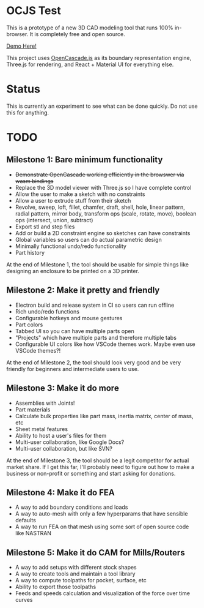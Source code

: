# OCJS Test

This is a prototype of a new 3D CAD modeling tool that runs 100% in-browser. It is completely free and open source.

[Demo Here!](https://mattferraro.github.io/ocjstest/)

This project uses [OpenCascade.js](https://ocjs.org/) as its boundary representation engine, Three.js for rendering, and React + Material UI for everything else.

# Status

This is currently an experiment to see what can be done quickly. Do not use this for anything.

# TODO

## Milestone 1: Bare minimum functionality

- ~~Demonstrate OpenCascade working efficiently in the browswer via wasm bindings~~
- Replace the 3D model viewer with Three.js so I have complete control
- Allow the user to make a sketch with no constraints
- Allow a user to extrude stuff from their sketch
- Revolve, sweep, loft, fillet, chamfer, draft, shell, hole, linear pattern, radial pattern, mirror body, transform ops (scale, rotate, move), boolean ops (intersect, union, subtract)
- Export stl and step files
- Add or build a 2D constraint engine so sketches can have constraints
- Global variables so users can do actual parametric design
- Minimally functional undo/redo functionality
- Part history

At the end of Milestone 1, the tool should be usable for simple things like designing an enclosure to be printed on a 3D printer.

## Milestone 2: Make it pretty and friendly

- Electron build and release system in CI so users can run offline
- Rich undo/redo functions
- Configurable hotkeys and mouse gestures
- Part colors
- Tabbed UI so you can have multiple parts open
- "Projects" which have multiple parts and therefore multiple tabs
- Configurable UI colors like how VSCode themes work. Maybe even use VSCode themes?!

At the end of Milestone 2, the tool should look very good and be very friendly for beginners and intermediate users to use.

## Milestone 3: Make it do more

- Assemblies with Joints!
- Part materials
- Calculate bulk properties like part mass, inertia matrix, center of mass, etc
- Sheet metal features
- Ability to host a user's files for them
- Multi-user collaboration, like Google Docs?
- Multi-user collaboration, but like SVN?

At the end of Milestone 3, the tool should be a legit competitor for actual market share. If I get this far, I'll probably need to figure out how to make a business or non-profit or something and start asking for donations.

## Milestone 4: Make it do FEA

- A way to add boundary conditions and loads
- A way to auto-mesh with only a few hyperparams that have sensible defaults
- A way to run FEA on that mesh using some sort of open source code like NASTRAN

## Milestone 5: Make it do CAM for Mills/Routers

- A way to add setups with different stock shapes
- A way to create tools and maintain a tool library
- A way to compute toolpaths for pocket, surface, etc
- Ability to export those toolpaths
- Feeds and speeds calculation and visualization of the force over time curves
